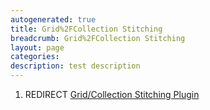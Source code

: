 ```yaml
---
autogenerated: true
title: Grid%2FCollection Stitching
breadcrumb: Grid%2FCollection Stitching
layout: page
categories: 
description: test description
---
```


1.  REDIRECT [Grid/Collection Stitching Plugin](Grid/Collection_Stitching_Plugin)
